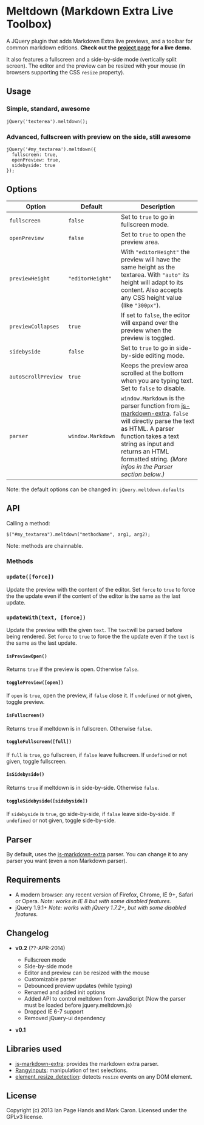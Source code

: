 Meltdown (Markdown Extra Live Toolbox)
======================================

A JQuery plugin that adds Markdown Extra live previews, and a toolbar for common markdown editions. **Check out the [project page](http://iphands.github.com/Meltdown/) for a live demo.**

It also features a fullscreen and a side-by-side mode (vertically split screen). The editor and the preview can be resized with your mouse (in browsers supporting the CSS `resize` property).


## Usage

### Simple, standard, awesome

~~~
jQuery('texterea').meltdown();
~~~

### Advanced, fullscreen with preview on the side, still awesome

~~~
jQuery('#my_textarea').meltdown({
  fullscreen: true,
  openPreview: true,
  sidebyside: true
});
~~~


## Options

Option  |  Default  |  Description
------  |  -------  |  -----------
`fullscreen`  | `false`   | Set to `true` to go in fullscreen mode.
`openPreview`  | `false`   | Set to `true` to open the preview area.
`previewHeight`  | `"editorHeight"`   | With `"editorHeight"` the preview will have the same height as the textarea. With `"auto"` its height will adapt to its content. Also accepts any CSS height value (like `"300px"`).
`previewCollapses`  | `true`   | If set to `false`, the editor will expand over the preview when the preview is toggled.
`sidebyside`  | `false`   | Set to `true` to go in side-by-side editing mode.
`autoScrollPreview`  | `true`   | Keeps the preview area scrolled at the bottom when you are typing text. Set to `false` to disable.
`parser`  | `window.Markdown`   | `window.Markdown` is the parser function from [js-markdown-extra](https://github.com/tanakahisateru/js-markdown-extra "Github link to js-markdown-extra"). `false` will directly parse the text as HTML. A parser function takes a text string as input and returns an HTML formatted string. _(More infos in the Parser section below.)_

Note: the default options can be changed in: `jQuery.meltdown.defaults`


## API

Calling a method:

~~~
$("#my_textarea").meltdown("methodName", arg1, arg2);
~~~

Note: methods are chainnable.


### Methods

### `update([force])`

Update the preview with the content of the editor. Set `force` to `true` to force the the update even if the content of the editor is the same as the last update.

### `updateWith(text, [force])`

Update the preview with the given `text`. The `text`will be parsed before being rendered. Set `force` to `true` to force the the update even if the `text` is the same as the last update.

#### `isPreviewOpen()`

Returns `true` if the preview is open. Otherwise `false`.

#### `togglePreview([open])`

If `open` is `true`, open the preview, if `false` close it. If `undefined` or not given, toggle preview.

#### `isFullscreen()`

Returns `true` if meltdown is in fullscreen. Otherwise `false`.

#### `toggleFullscreen([full])`

If `full` is `true`, go fullscreen, if `false` leave fullscreen. If `undefined` or not given, toggle fullscreen.

#### `isSidebyside()`

Returns `true` if meltdown is in side-by-side. Otherwise `false`.

#### `toggleSidebyside([sidebyside])`

If `sidebyside` is `true`, go side-by-side, if `false` leave side-by-side. If `undefined` or not given, toggle side-by-side.


## Parser

By default, uses the [js-markdown-extra](https://github.com/tanakahisateru/js-markdown-extra "Github link to js-markdown-extra") parser. You can change it to any parser you want (even a non Markdown parser).


## Requirements

* A modern browser: any recent version of Firefox, Chrome, IE 9+, Safari or Opera. _Note: works in IE 8 but with some disabled features._
* jQuery 1.9.1+ _Note: works with jQuery 1.7.2+, but with some disabled features._

## Changelog

* **v0.2** (??-APR-2014)
  
  * Fullscreen mode
  * Side-by-side mode
  * Editor and preview can be resized with the mouse
  * Customizable parser
  * Debounced preview updates (while typing)
  * Renamed and added init options
  * Added API to control meltdown from JavaScript (Now the parser must be loaded before jquery.meltdown.js)
  * Dropped IE 6-7 support
  * Removed jQuery-ui dependency

* **v0.1**


## Libraries used

* [js-markdown-extra](https://github.com/tanakahisateru/js-markdown-extra "Github link to js-markdown-extra"): provides the markdown extra parser.
* [Rangyinputs](http://code.google.com/p/rangyinputs/ "Google code link to rangyinputs"): manipulation of text selections.
* [element_resize_detection](http://www.backalleycoder.com/2013/03/18/cross-browser-event-based-element-resize-detection/): detects `resize` events on any DOM element.


## License

Copyright (c) 2013 Ian Page Hands and Mark Caron. Licensed under the GPLv3 license.
